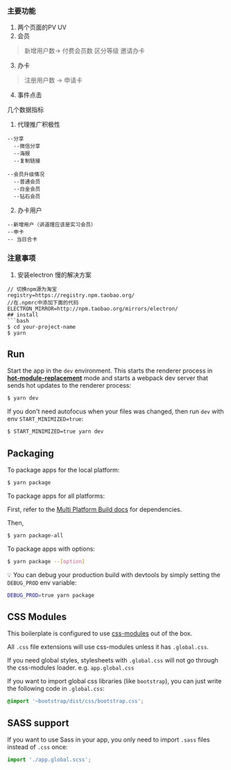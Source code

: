 ### 主要功能
1. 两个页面的PV UV
2. 会员
> 新增用户数-> 付费会员数 区分等级
> 邀请办卡
3. 办卡
> 注册用户数 -> 申请卡
4. 事件点击

几个数据指标
1. 代理推广积极性
```
--分享
  --微信分享
  --海报
  --复制链接

--会员升级情况
  --普通会员
  --白金会员
  --钻石会员
```
2. 办卡用户
```
--新增用户（讲道理应该是实习会员）
--申卡
-- 当日合卡
```

### 注意事项
1. 安装electron 慢的解决方案
```
// 切换npm源为淘宝
registry=https://registry.npm.taobao.org/
//在.npmrc中添加下面的代码 
ELECTRON_MIRROR=http://npm.taobao.org/mirrors/electron/
## install 
```bash
$ cd your-project-name
$ yarn
```

## Run

Start the app in the `dev` environment. This starts the renderer process in [**hot-module-replacement**](https://webpack.js.org/guides/hmr-react/) mode and starts a webpack dev server that sends hot updates to the renderer process:

```bash
$ yarn dev
```

If you don't need autofocus when your files was changed, then run `dev` with env `START_MINIMIZED=true`:

```bash
$ START_MINIMIZED=true yarn dev
```

## Packaging

To package apps for the local platform:

```bash
$ yarn package
```

To package apps for all platforms:

First, refer to the [Multi Platform Build docs](https://www.electron.build/multi-platform-build) for dependencies.

Then,

```bash
$ yarn package-all
```

To package apps with options:

```bash
$ yarn package --[option]
```

:bulb: You can debug your production build with devtools by simply setting the `DEBUG_PROD` env variable:

```bash
DEBUG_PROD=true yarn package
```

## CSS Modules

This boilerplate is configured to use [css-modules](https://github.com/css-modules/css-modules) out of the box.

All `.css` file extensions will use css-modules unless it has `.global.css`.

If you need global styles, stylesheets with `.global.css` will not go through the
css-modules loader. e.g. `app.global.css`

If you want to import global css libraries (like `bootstrap`), you can just write the following code in `.global.css`:

```css
@import '~bootstrap/dist/css/bootstrap.css';
```

## SASS support

If you want to use Sass in your app, you only need to import `.sass` files instead of `.css` once:

```js
import './app.global.scss';
```

